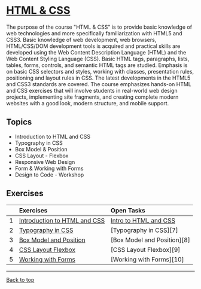 # [HTML & CSS](https://softuni.bg/trainings/4239/html-and-css-september-2023#lesson-59678)

The purpose of the course "HTML & CSS" is to provide basic knowledge of web technologies and more specifically familiarization with HTML5 and CSS3. Basic knowledge of web development, web browsers, HTML/CSS/DOM development tools is acquired and practical skills are developed using the Web Content Description Language (HTML) and the Web Content Styling Language (CSS). Basic HTML tags, paragraphs, lists, tables, forms, controls, and semantic HTML tags are studied. Emphasis is on basic CSS selectors and styles, working with classes, presentation rules, positioning and layout rules in CSS. The latest developments in the HTML5 and CSS3 standards are covered. The course emphasizes hands-on HTML and CSS exercises that will involve students in real-world web design projects, implementing site fragments, and creating complete modern websites with a good look, modern structure, and mobile support.

## Topics

- Introduction to HTML and CSS
- Typography in CSS
- Box Model & Position
- CSS Layout - Flexbox
- Responsive Web Design
- Form & Working with Forms
- Design to Code - Workshop

## Exercises

| | Exercises | Open Tasks |
| ---: | :--- | :--- |
| 1 | [Introduction to HTML and CSS][1] | [Intro to HTML and CSS][6] |
| 2 | [Typography in CSS][2] | [Typography in CSS][7] |
| 3 | [Box Model and Position][3] | [Box Model and Position][8] |
| 4 | [CSS Layout Flexbox][4] | [CSS Layout Flexbox][9] |
| 5 | [Working with Forms][5] | [Working with Forms][10] |

---

[Back to top](#)

[1]: https://github.com/Krasipeace/SoftUni/tree/main/HTML%20and%20CSS/01.%20Introduction%20to%20HTML%20and%20CSS
[2]: https://github.com/Krasipeace/SoftUni/tree/main/HTML%20and%20CSS/02.%20Typography%20in%20CSS
[3]: https://github.com/Krasipeace/SoftUni/tree/main/HTML%20and%20CSS/03.%20Box%20Model%20and%20Position
[4]: https://github.com/Krasipeace/SoftUni/tree/main/HTML%20and%20CSS/04.%20CSS%20Layout%20Flexbox
[5]: https://github.com/Krasipeace/SoftUni/tree/main/HTML%20and%20CSS/05.%20Working%20with%20Forms
[6]: https://github.com/Krasipeace/SoftUni/tree/main/HTML%20and%20CSS/More%20Exercises(Open%20Tasks)/01.%20Intro%20to%20HTML